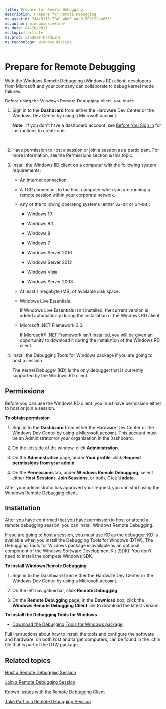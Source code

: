 ```yaml
---
title: Prepare for Remote Debugging
description: Prepare for Remote Debugging
ms.assetid: 744c9ff6-77a8-4bb0-ada8-502f22aa6558
ms.author: windowsdriverdev
ms.date: 04/20/2017
ms.topic: article
ms.prod: windows-hardware
ms.technology: windows-devices
---
```


# Prepare for Remote Debugging


With the Windows Remote Debugging (Windows RD) client, developers from Microsoft and your company can collaborate to debug kernel mode failures.

Before using the Windows Remote Debugging client, you must:

1.  Sign in to the **Dashboard** from either the Hardware Dev Center or the Windows Dev Center by using a Microsoft account.

    **Note**  
    If you don't have a dashboard account, see [Before You Sign In](https://msdn.microsoft.com/library/windows/hardware/br230782.aspx) for instructions to create one.

     

2.  Have permission to host a session or join a session as a participant. For more information, see the Permissions section in this topic.

3.  Install the Windows RD client on a computer with the following system requirements:

    -   An Internet connection.

    -   A TCP connection to the host computer when you are running a remote session within your corporate network.

    -   Any of the following operating systems (either 32-bit or 64-bit):

        -   Windows 10
        -   Windows 8.1

        -   Windows 8

        -   Windows 7

        -   Windows Server 2016
        -   Windows Server 2012

        -   Windows Vista

        -   Windows Server 2008

    -   At least 1 megabyte (MB) of available disk space.

    -   Windows Live Essentials.

        If Windows Live Essentials isn't installed, the current version is added automatically during the installation of the Windows RD client.

    -   Microsoft .NET Framework 3.0.

        If Microsoft® .NET Framework isn't installed, you will be given an opportunity to download it during the installation of the Windows RD client.

4.  Install the Debugging Tools for Windows package if you are going to host a session.

    The Kernel Debugger (KD) is the only debugger that is currently supported by the Windows RD client.

## <span id="Permissions"></span><span id="permissions"></span><span id="PERMISSIONS"></span>Permissions


Before you can use the Windows RD client, you must have permission either to host or join a session.

**To obtain permission**

1.  Sign in to the **Dashboard** from either the Hardware Dev Center or the Windows Dev Center by using a Microsoft account. This account must be an Administrator for your organization in the Dashboard.

2.  On the left side of the window, click **Administration**.

3.  On the **Administration** page, under **Your profile**, click **Request permissions from your admin**.

4.  On the **Permissions** tab, under **Windows Remote Debugging**, select either **Host Sessions**, **Join Sessions**, or both. Click **Update**.

After your administrator has approved your request, you can start using the Windows Remote Debugging client.

## <span id="BKMK_install"></span><span id="bkmk_install"></span><span id="BKMK_INSTALL"></span>Installation


After you have confirmed that you have permission to host or attend a remote debugging session, you can install Windows Remote Debugging.

If you are going to host a session, you must use KD as the debugger. KD is available when you install the Debugging Tools for Windows (DTW). The Debugging Tools for Windows package is available as an optional component of the Windows Software Development Kit (SDK). You don't need to install the complete Windows SDK.

**To install Windows Remote Debugging**

1.  Sign in to the Dashboard from either the Hardware Dev Center or the Windows Dev Center by using a Microsoft account.

2.  On the left navigation bar, click **Remote Debugging**.

3.  On the **Remote Debugging** page, in the **Download** box, click the **Windows Remote Debugging Client** link to download the latest version.

**To install the Debugging Tools for Windows**

-   [Download the Debugging Tools for Windows package](http://go.microsoft.com/fwlink/p/?LinkId=248842).

Full instructions about how to install the tools and configure the software and hardware, on both host and target computers, can be found in the .chm file that is part of the DTW package.

## <span id="related_topics"></span>Related topics


[Host a Remote Debugging Session](https://msdn.microsoft.com/library/windows/hardware/br230799.aspx)

[Join a Remote Debugging Session](https://msdn.microsoft.com/library/windows/hardware/br230787.aspx)

[Known Issues with the Remote Debugging Client](https://msdn.microsoft.com/library/windows/hardware/br230769.aspx)

[Take Part in a Remote Debugging Session](https://msdn.microsoft.com/library/windows/hardware/br230804.aspx)

 

 






